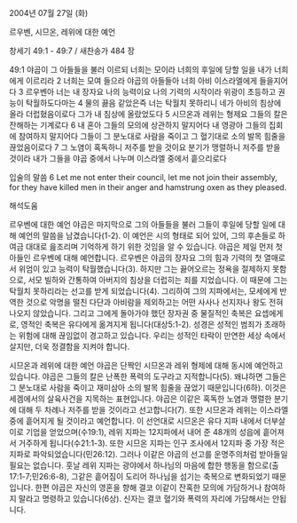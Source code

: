 2004년 07월 27일 (화)

르우벤, 시므온, 레위에 대한 예언



창세기 49:1 - 49:7 / 새찬송가 484 장


49:1 야곱이 그 아들들을 불러 이르되 너희는 모이라 너희의 후일에 당할 일을 내가 너희에게 이르리라 
2 너희는 모여 들으라 야곱의 아들들아 너희 아비 이스라엘에게 들을지어다 
3 르우벤아 너는 내 장자요 나의 능력이요 나의 기력의 시작이라 위광이 초등하고 권능이 탁월하도다마는 
4 물의 끓음 같았은즉 너는 탁월치 못하리니 네가 아비의 침상에 올라 더럽혔음이로다 그가 내 침상에 올랐었도다 
5 시므온과 레위는 형제요 그들의 칼은 잔해하는 기계로다 
6 내 혼아 그들의 모의에 상관하지 말지어다 내 영광아 그들의 집회에 참여하지 말지어다 그들이 그 분노대로 사람을 죽이고 그 혈기대로 소의 발목 힘줄을 끊었음이로다 
7 그 노염이 혹독하니 저주를 받을 것이요 분기가 맹렬하니 저주를 받을 것이라 내가 그들을 야곱 중에서 나누며 이스라엘 중에서 흩으리로다 

입술의 말씀 
6 Let me not enter their council, let me not join their assembly, for they have killed men in their anger and hamstrung oxen as they pleased.

해석도움





르우벤에 대한 예언 
야곱은 마지막으로 그의 아들들을 불러 그들이 후일에 당할 일에 대해 예언의 말씀을 남겼습니다(1-2). 이 예언은 시의 형태로 되어 있어, 그의 후손들로 하여금 대대로 읊조리며 기억하게 하기 위한 것임을 알 수 있습니다. 야곱은 제일 먼저 첫 아들인 르우벤에 대해 예언합니다. 르우벤은 야곱의 장자요 그의 힘과 기력의 첫 열매로서 위엄이 있고 능력이 탁월했습니다(3). 하지만 그는 끓어오르는 정욕을 절제하지 못함으로, 서모 빌하와 간통하여 아버지의 침상을 더럽히는 죄를 지었습니다. 이 때문에 그는 탁월치 못하리라는 선고를 받게 되었습니다(4). 그리하여 그의 지파에서는, 모세에게 반역한 것으로 악명을 떨친 다단과 아비람을 제외하고는 어떤 사사나 선지자나 왕도 전혀 나오지 않았습니다. 그리고 그에게 돌아가야 했던 장자권 중 물질적인 축복은 요셉에게로, 영적인 축복은 유다에게 옮겨지게 됩니다(대상5:1-2). 성경은 성적인 범죄가 초래하는 위험에 대해 끊임없이 경고하고 있습니다. 우리는 성적인 타락이 만연한 세상 속에서 살지만, 더욱 정결함을 지켜야 합니다.  

시므온과 레위에 대한 예언 
야곱은 단짝인 시므온과 레위 형제에 대해 동시에 예언하고 있습니다. 야곱은 그들의 칼은 난폭한 폭력의 도구라고 지적합니다(5). 왜냐하면 그들은 그 분노대로 사람을 죽이고 재미삼아 소의 발목 힘줄을 끊었기 때문입니다(6하). 이것은 세겜에서의 살육사건을 지목하는 표현입니다. 야곱은 이같은 혹독한 노염과 맹렬한 분기에 대해 두 차례나 저주를 받을 것이라고 선고합니다(7). 또한 시므온과 레위는 이스라엘 중에 흩어지게 될 것이라고 예언합니다. 이 선언대로 시므온은 유다 지파 내에서 더부살이로 기업을 얻었으며(수19:1), 레위 지파는 12지파에서 내어 준 48개의 성읍에 흩어져서 거주하게 됩니다(수21:1-3). 또한 시므온 지파는 인구 조사에서 12지파 중 가장 적은 지파로 파악되었습니다(민26:12). 그러나 이같은 야곱의 선고를 운명주의처럼 받아들일 필요는 없습니다. 훗날 레위 지파는 광야에서 하나님의 마음에 합한 행동을 함으로(출17:1-7;민26:6-8), 그같은 흩어짐이 도리어 하나님을 섬기는 축복으로 변화되었기 때문입니다. 한편 야곱은 자신의 영혼을 향해 결코 이같이 잔혹한 모의에 가담하거나 참여하지 말라고 명령하고 있습니다(6상). 신자는 결코 혈기와 폭력의 자리에 가담해서는 안됩니다.